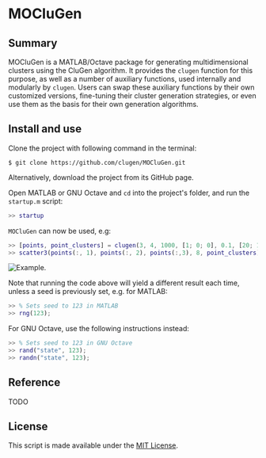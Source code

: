 # MOCluGen

## Summary

MOCluGen is a MATLAB/Octave package for generating multidimensional clusters
using the CluGen algorithm. It provides the `clugen` function for
this purpose, as well as a number of auxiliary functions, used internally and
modularly by `clugen`. Users can swap these auxiliary functions by
their own customized versions, fine-tuning their cluster generation strategies,
or even use them as the basis for their own generation algorithms.

## Install and use

Clone the project with following command in the terminal:

```text
$ git clone https://github.com/clugen/MOCluGen.git
```

Alternatively, download the project from its GitHub page.

Open MATLAB or GNU Octave and `cd` into the project's folder, and run the
`startup.m` script:

```matlab
>> startup
```

`MOCluGen` can now be used, e.g:

```matlab
>> [points, point_clusters] = clugen(3, 4, 1000, [1; 0; 0], 0.1, [20; 15; 35], 12, 4, 0.5);
>> scatter3(points(:, 1), points(:, 2), points(:,3), 8, point_clusters);
```

![Example.](https://raw.githubusercontent.com/clugen/.github/main/images/MOCluGen/readme_example.svg)

Note that running the code above will yield a different result each time, unless
a seed is previously set, e.g. for MATLAB:

```matlab
>> % Sets seed to 123 in MATLAB
>> rng(123);
```

For GNU Octave, use the following instructions instead:

```matlab
>> % Sets seed to 123 in GNU Octave
>> rand("state", 123);
>> randn("state", 123);
```

## Reference

TODO

## License

This script is made available under the [MIT License](LICENSE).
